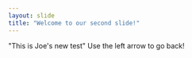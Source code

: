 ```yaml
---
layout: slide
title: "Welcome to our second slide!"
---
```

"This is Joe's new test"
Use the left arrow to go back!
